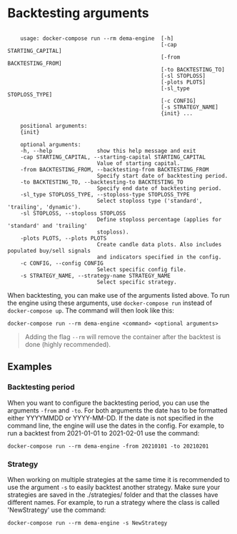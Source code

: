 # Backtesting arguments
```

    usage: docker-compose run --rm dema-engine  [-h] 
                                                [-cap STARTING_CAPITAL] 
                                                [-from BACKTESTING_FROM] 
                                                [-to BACKTESTING_TO] 
                                                [-sl STOPLOSS] 
                                                [-plots PLOTS]
                                                [-sl_type STOPLOSS_TYPE] 
                                                [-c CONFIG] 
                                                [-s STRATEGY_NAME]
                                                {init} ...
    
    positional arguments:
    {init}
    
    optional arguments:
    -h, --help              show this help message and exit
    -cap STARTING_CAPITAL, --starting-capital STARTING_CAPITAL
                            Value of starting capital. 
    -from BACKTESTING_FROM, --backtesting-from BACKTESTING_FROM
                            Specify start date of backtesting period.
    -to BACKTESTING_TO, --backtesting-to BACKTESTING_TO
                            Specify end date of backtesting period.
    -sl_type STOPLOSS_TYPE, --stoploss-type STOPLOSS_TYPE
                            Select stoploss type ('standard', 'trailing', 'dynamic').
    -sl STOPLOSS, --stoploss STOPLOSS
                            Define stoploss percentage (applies for 'standard' and 'trailing' 
                            stoploss).
    -plots PLOTS, --plots PLOTS
                            Create candle data plots. Also includes populated buy/sell signals 
                            and indicators specified in the config.
    -c CONFIG, --config CONFIG
                            Select specific config file.
    -s STRATEGY_NAME, --strategy-name STRATEGY_NAME
                            Select specific strategy.

```
When backtesting, you can make use of the arguments listed above. To run the engine using these 
arguments, use ```docker-compose run``` instead of ```docker-compose up```. The command will then look like 
this:
```
docker-compose run --rm dema-engine <command> <optional arguments>
```
> Adding the flag ```--rm``` will remove the container after the backtest is done (highly recommended).

## Examples
### Backtesting period
When you want to configure the backtesting period, you can use the arguments ```-from``` and ```-to```. For both 
arguments the date has to be formatted either YYYYMMDD or YYYY-MM-DD. If the date is not specified in the command line, 
the engine will use the dates in the config. For example, to run a backtest from 2021-01-01 to 2021-02-01 use the 
command:
```
docker-compose run --rm dema-engine -from 20210101 -to 20210201
```


### Strategy
When working on multiple strategies at the same time it is recommended to use the argument ```-s``` to easily backtest 
another strategy. Make sure your strategies are saved in the ./strategies/ folder and that the classes have different
names. For example, to run a strategy where the class is called 'NewStrategy' use the command:
```
docker-compose run --rm dema-engine -s NewStrategy
```
